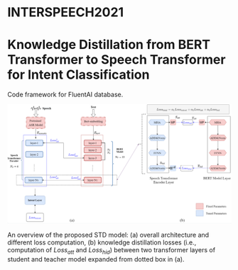 # INTERSPEECH2021

# Knowledge Distillation from BERT Transformer to Speech Transformer for Intent Classification

Code framework for FluentAI database.

![image](https://github.com/Jiang-Yidi/INTERSPEECH2021/blob/main/model_framework.png)

An overview of the proposed STD model: (a) overall architecture and different loss computation, (b) knowledge distillation losses (i.e., computation of $Loss_{att}$ and $Loss_{hid}$) between two transformer layers of student and teacher model expanded from dotted box in (a).
